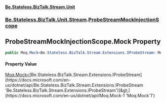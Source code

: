 #### [Be.Stateless.BizTalk.Stream.Unit](README.md 'README')
### [Be.Stateless.BizTalk.Unit.Stream](Be.Stateless.BizTalk.Unit.Stream.md 'Be.Stateless.BizTalk.Unit.Stream').[ProbeStreamMockInjectionScope](ProbeStreamMockInjectionScope.md 'Be.Stateless.BizTalk.Unit.Stream.ProbeStreamMockInjectionScope')

## ProbeStreamMockInjectionScope.Mock Property

```csharp
public Moq.Mock<Be.Stateless.BizTalk.Stream.Extensions.IProbeStream> Mock { get; }
```

#### Property Value
[Moq.Mock&lt;](https://docs.microsoft.com/en-us/dotnet/api/Moq.Mock-1 'Moq.Mock`1')[Be.Stateless.BizTalk.Stream.Extensions.IProbeStream](https://docs.microsoft.com/en-us/dotnet/api/Be.Stateless.BizTalk.Stream.Extensions.IProbeStream 'Be.Stateless.BizTalk.Stream.Extensions.IProbeStream')[&gt;](https://docs.microsoft.com/en-us/dotnet/api/Moq.Mock-1 'Moq.Mock`1')